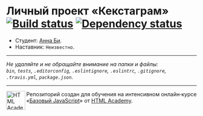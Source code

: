 # Личный проект «Кекстаграм» [![Build status][travis-image]][travis-url] [![Dependency status][dependency-image]][dependency-url]

* Студент: [Анна Би](https://up.htmlacademy.ru/javascript/7/user/133081).
* Наставник: `Неизвестно`.

---

_Не удаляйте и не обращайте внимание на папки и файлы:_<br>
_`bin`, `tests`, `.editorconfig`, `.eslintignore`, `.eslintrc`, `.gitignore`, `.travis.yml`, `package.json`._

---

<a href="https://htmlacademy.ru/intensive/javascript"><img align="left" width="50" height="50" title="HTML Academy" src="https://up.htmlacademy.ru/static/img/intensive/javascript/logo-for-github.svg"></a>

Репозиторий создан для обучения на интенсивном онлайн‑курсе «[Базовый JavaScript](https://htmlacademy.ru/intensive/javascript)» от [HTML Academy](https://htmlacademy.ru).

[travis-image]: https://travis-ci.org/htmlacademy-javascript/133081-kekstagram.svg?branch=master
[travis-url]: https://travis-ci.org/htmlacademy-javascript/133081-kekstagram
[dependency-image]: https://david-dm.org/htmlacademy-javascript/133081-kekstagram.svg?style=flat-square
[dependency-url]: https://david-dm.org/htmlacademy-javascript/133081-kekstagram
